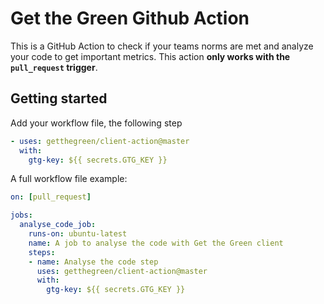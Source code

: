# Get the Green Github Action

This is a GitHub Action to check if your teams norms are met and analyze your code to get important metrics. This action **only works with the `pull_request` trigger**.

## Getting started

Add your workflow file, the following step

```yml
- uses: getthegreen/client-action@master
  with:
    gtg-key: ${{ secrets.GTG_KEY }}
```

A full workflow file example:

```yml
on: [pull_request]

jobs:
  analyse_code_job:
    runs-on: ubuntu-latest
    name: A job to analyse the code with Get the Green client
    steps:
    - name: Analyse the code step
      uses: getthegreen/client-action@master
      with:
        gtg-key: ${{ secrets.GTG_KEY }}
```